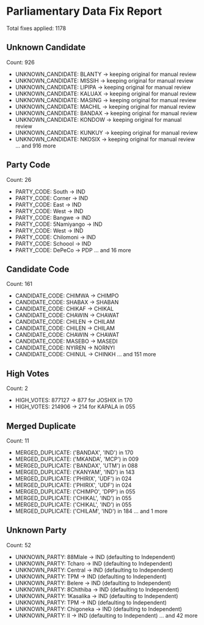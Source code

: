 # Parliamentary Data Fix Report

Total fixes applied: 1178

## Unknown Candidate
Count: 926

- UNKNOWN_CANDIDATE: BLANTY -> keeping original for manual review
- UNKNOWN_CANDIDATE: MISSIH -> keeping original for manual review
- UNKNOWN_CANDIDATE: LIPIPA -> keeping original for manual review
- UNKNOWN_CANDIDATE: KALUAX -> keeping original for manual review
- UNKNOWN_CANDIDATE: MASING -> keeping original for manual review
- UNKNOWN_CANDIDATE: MACHIL -> keeping original for manual review
- UNKNOWN_CANDIDATE: BANDAX -> keeping original for manual review
- UNKNOWN_CANDIDATE: KONDOW -> keeping original for manual review
- UNKNOWN_CANDIDATE: KUNKUY -> keeping original for manual review
- UNKNOWN_CANDIDATE: NKOSIX -> keeping original for manual review
... and 916 more

## Party Code
Count: 26

- PARTY_CODE: South -> IND
- PARTY_CODE: Corner -> IND
- PARTY_CODE: East -> IND
- PARTY_CODE: West -> IND
- PARTY_CODE: Bangwe -> IND
- PARTY_CODE: 5Namiyango -> IND
- PARTY_CODE: West -> IND
- PARTY_CODE: Chilomoni -> IND
- PARTY_CODE: Schoool -> IND
- PARTY_CODE: DePeCo -> PDP
... and 16 more

## Candidate Code
Count: 161

- CANDIDATE_CODE: CHIMWA -> CHIMPO
- CANDIDATE_CODE: SHABAX -> SHABAN
- CANDIDATE_CODE: CHIKAF -> CHIKAL
- CANDIDATE_CODE: CHAWIN -> CHAWAT
- CANDIDATE_CODE: CHILEN -> CHILAM
- CANDIDATE_CODE: CHILEN -> CHILAM
- CANDIDATE_CODE: CHAWIN -> CHAWAT
- CANDIDATE_CODE: MASEBO -> MASEDI
- CANDIDATE_CODE: NYIREN -> NORNYI
- CANDIDATE_CODE: CHINUL -> CHINKH
... and 151 more

## High Votes
Count: 2

- HIGH_VOTES: 877127 -> 877 for JOSHIX in 170
- HIGH_VOTES: 214906 -> 214 for KAPALA in 055

## Merged Duplicate
Count: 11

- MERGED_DUPLICATE: ('BANDAX', 'IND') in 170
- MERGED_DUPLICATE: ('MKANDA', 'MCP') in 009
- MERGED_DUPLICATE: ('BANDAX', 'UTM') in 088
- MERGED_DUPLICATE: ('KANYAM', 'IND') in 143
- MERGED_DUPLICATE: ('PHIRIX', 'UDF') in 024
- MERGED_DUPLICATE: ('PHIRIX', 'UDF') in 024
- MERGED_DUPLICATE: ('CHIMPO', 'DPP') in 055
- MERGED_DUPLICATE: ('CHIKAL', 'IND') in 055
- MERGED_DUPLICATE: ('CHIKAL', 'IND') in 055
- MERGED_DUPLICATE: ('CHILAM', 'IND') in 184
... and 1 more

## Unknown Party
Count: 52

- UNKNOWN_PARTY: 88Mlale -> IND (defaulting to Independent)
- UNKNOWN_PARTY: Tcharo -> IND (defaulting to Independent)
- UNKNOWN_PARTY: Central -> IND (defaulting to Independent)
- UNKNOWN_PARTY: TPM -> IND (defaulting to Independent)
- UNKNOWN_PARTY: Belere -> IND (defaulting to Independent)
- UNKNOWN_PARTY: 8Chithiba -> IND (defaulting to Independent)
- UNKNOWN_PARTY: 1Kasalika -> IND (defaulting to Independent)
- UNKNOWN_PARTY: TPM -> IND (defaulting to Independent)
- UNKNOWN_PARTY: Chigoneka -> IND (defaulting to Independent)
- UNKNOWN_PARTY: II -> IND (defaulting to Independent)
... and 42 more
